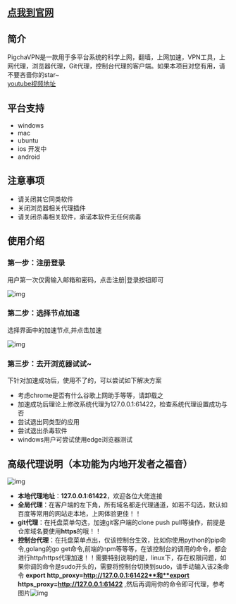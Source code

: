 ## [点我到官网](http://pigcha.com)


## 简介
PigchaVPN是一款用于多平台系统的科学上网，翻墙，上网加速，VPN工具，上网代理，浏览器代理，Git代理，控制台代理的客户端。如果本项目对您有用，请不要吝啬你的star~  
[youtube视频地址](https://youtu.be/fjTCqtGDW0w)
## 平台支持
- windows
- mac
- ubuntu
- ios 开发中
- android

## 注意事项
- 请关闭其它同类软件
- 关闭浏览器相关代理插件
- 请关闭杀毒相关软件，承诺本软件无任何病毒

## 使用介绍
### 第一步：注册登录
用户第一次仅需输入邮箱和密码，点击注册|登录按钮即可

![img](https://cdn.processon.com/601a15be1e08535a7bccf8a6)

### 第二步：选择节点加速
选择界面中的加速节点,并点击加速

![img](https://cdn.processon.com/5ffd43dbf346fb55c5ba3d7b)

### 第三步：去开浏览器试试~
下针对加速成功后，使用不了的，可以尝试如下解决方案
- 考虑chrome是否有什么谷歌上网助手等等，请卸载之
- 加速成功后理论上修改系统代理为127.0.0.1:61422，检查系统代理设置成功与否
- 尝试退出同类型的应用
- 尝试退出杀毒软件
- windows用户可尝试使用edge浏览器测试

## 高级代理说明（本功能为内地开发者之福音）

![img](https://cdn.processon.com/5ffd440d1e0853437c3e1ad1)

- **本地代理地址**：**127.0.0.1:61422**，欢迎各位大佬连接
- **全局代理**：在客户端的左下角，所有域名都走代理通道，如若不勾选，默认如百度等常用的网站走本地，上网体验更佳！！
- **git代理**：在托盘菜单勾选，加速git客户端的clone push pull等操作，前提是仓库域名要使用**https**的哦！！
- **控制台代理**：在托盘菜单点出，仅该控制台生效，比如你使用python的pip命令,golang的go get命令,前端的npm等等等，在该控制台的调用的命令，都会进行http/https代理加速！！需要特别说明的是，linux下，存在权限问题，如果你调的命令是sudo开头的，需要将控制台切换到sudo，请手动输入该2条命令 **export http_proxy=http://127.0.0.1:61422**和**export https_proxy=http://127.0.0.1:61422** ,然后再调用你的命令即可代理，参考图片![img](https://cdn.processon.com/6020cc58e401fd48f2938109)
